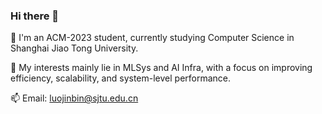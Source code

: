 ### Hi there 👋

🔭 I'm an ACM-2023 student, currently studying Computer Science in Shanghai Jiao Tong University. 

🌱 My interests mainly lie in MLSys and AI Infra, with a focus on improving efficiency, scalability, and system-level performance.

📫 Email: luojinbin@sjtu.edu.cn
<!--
**CrazyDave999/CrazyDave999** is a ✨ _special_ ✨ repository because its `README.md` (this file) appears on your GitHub profile.

Here are some ideas to get you started:

- 🔭 I’m currently working on ...
- 🌱 I’m currently learning ...
- 👯 I’m looking to collaborate on ...
- 🤔 I’m looking for help with ...
- 💬 Ask me about ...
- 📫 How to reach me: ...
- 😄 Pronouns: ...
- ⚡ Fun fact: ...
-->
